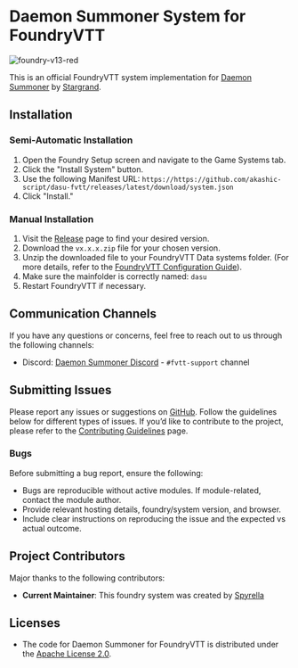 # Daemon Summoner System for FoundryVTT

![foundry-v13-red](https://img.shields.io/badge/foundry-v13-red)

This is an official FoundryVTT system implementation for [Daemon Summoner](https://daemonsummoner.com/) by [Stargrand](https://github.com/Stargrand).

## Installation

### Semi-Automatic Installation

1. Open the Foundry Setup screen and navigate to the Game Systems tab.
2. Click the "Install System" button.
3. Use the following Manifest URL: `https://https://github.com/akashic-script/dasu-fvtt/releases/latest/download/system.json`
4. Click "Install."

### Manual Installation

1. Visit the [Release](https://github.com/akashic-script/dasu-fvtt/releases "‌") page to find your desired version.
2. Download the `vx.x.x.zip` file for your chosen version.
3. Unzip the downloaded file to your FoundryVTT Data systems folder. (For more details, refer to the [FoundryVTT Configuration Guide](https://foundryvtt.com/article/configuration/#where-user-data "‌")).
4. Make sure the mainfolder is correctly named: `dasu`
5. Restart FoundryVTT if necessary.

## Communication Channels

If you have any questions or concerns, feel free to reach out to us through the following channels:

- Discord: [Daemon Summoner Discord](https://discord.gg/) - `#fvtt-support` channel

## Submitting Issues

Please report any issues or suggestions on [GitHub](https://github.com/akashic-script/dasu-fvtt/issues). Follow the guidelines below for different types of issues. If you’d like to contribute to the project, please refer to the [Contributing Guidelines](https://github.com/akashic-script/dasu-fvtt/blob/main/CONTRIBUTING.md) page.

### Bugs

Before submitting a bug report, ensure the following:

- Bugs are reproducible without active modules. If module-related, contact the module author.
- Provide relevant hosting details, foundry/system version, and browser.
- Include clear instructions on reproducing the issue and the expected vs actual outcome.

## Project Contributors

Major thanks to the following contributors:

- **Current Maintainer**: This foundry system was created by [Spyrella](https://github.com/spyrella)

## Licenses

- The code for Daemon Summoner for FoundryVTT is distributed under the [Apache License 2.0](https://raw.githubusercontent.com/akashic-script/dasu-fvtt/refs/heads/main/LICENSE).

